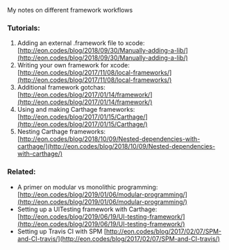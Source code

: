 My notes on different framework workflows<!--more-->

### Tutorials:
1. Adding an external .framework file to xcode: [http://eon.codes/blog/2018/09/30/Manually-adding-a-lib/](http://eon.codes/blog/2018/09/30/Manually-adding-a-lib/)
2. Writing your own framework for xcode: [http://eon.codes/blog/2017/11/08/local-frameworks/](http://eon.codes/blog/2017/11/08/local-frameworks/)
3. Additional framework gotchas: [http://eon.codes/blog/2017/01/14/framework/](http://eon.codes/blog/2017/01/14/framework/)
4. Using and making Carthage frameworks: [http://eon.codes/blog/2017/01/15/Carthage/](http://eon.codes/blog/2017/01/15/Carthage/)
5. Nesting Carthage frameworks: [http://eon.codes/blog/2018/10/09/Nested-dependencies-with-carthage/](http://eon.codes/blog/2018/10/09/Nested-dependencies-with-carthage/)

### Related:
- A primer on modular vs monolithic programming: [http://eon.codes/blog/2019/01/06/modular-programming/](http://eon.codes/blog/2019/01/06/modular-programming/)
- Setting up a UITesting framework with Carthage: [http://eon.codes/blog/2019/06/19/UI-testing-framework/](http://eon.codes/blog/2019/06/19/UI-testing-framework/)
- Setting up Travis CI with SPM [http://eon.codes/blog/2017/02/07/SPM-and-CI-travis/](http://eon.codes/blog/2017/02/07/SPM-and-CI-travis/) 
